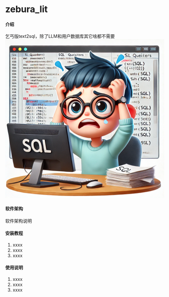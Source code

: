 # zebura_lit

#### 介绍
乞丐版text2sql，除了LLM和用户数据库其它啥都不需要
![txt2sql](./public/sql苦手.webp)

#### 软件架构
软件架构说明


#### 安装教程

1.  xxxx
2.  xxxx
3.  xxxx

#### 使用说明

1.  xxxx
2.  xxxx
3.  xxxx


